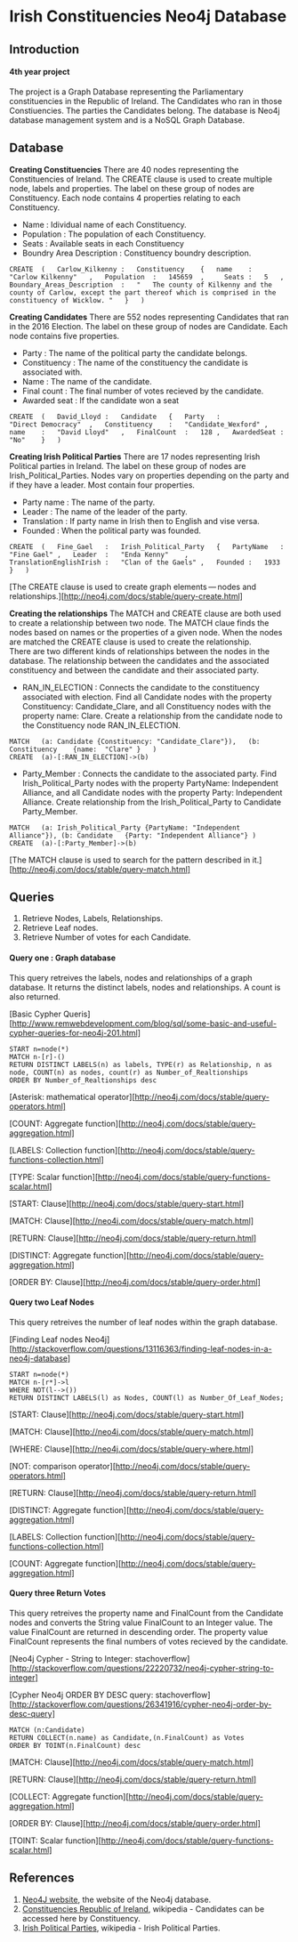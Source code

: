 # Irish Constituencies Neo4j Database

## Introduction           
#### 4th year project            

The project is a Graph Database representing the Parliamentary constituencies in the Republic of Ireland. The Candidates who ran in those Constiuencies. The parties the Candidates belong. The database is Neo4j database management system and is a NoSQL Graph Database.


## Database

**Creating Constituencies**
There are 40 nodes representing the Constituencies of Ireland. The CREATE clause is used to create multiple node, labels and properties.
The label on these group of nodes are Constituency. Each node contains 4 properties relating to each Constituency.
* Name : Idividual name of each Constituency.
* Population : The population of each Constituency.
* Seats : Available seats in each Constituency
* Boundry Area Description : Constituency boundry description.

```cypher
CREATE	(	Carlow_Kilkenny	:	Constituency	{	name	:	"Carlow Kilkenny"	,	Population	:	145659	,	  Seats	:	5	,	Boundary_Areas_Description	:	"	The county of Kilkenny and the county of Carlow, except the part thereof which is comprised in the constituency of Wicklow.	"	}	)
```

**Creating Candidates**
There are 552 nodes representing Candidates that ran in the 2016 Election. The label on these group of nodes are Candidate. 
Each node contains five properties.
* Party : The name of the political party the candidate belongs.
* Constituency : The name of the constituency the candidate is associated with.
* Name : The name of the candidate.
* Final count : The final number of votes recieved by the candidate.
* Awarded seat : If the candidate won a seat

```cypher
CREATE	(	David_Lloyd	:	Candidate	{	Party	:	"Direct Democracy"	,	Constituency	:	"Candidate_Wexford"	,	name	:	"David Lloyd"	,	FinalCount	:	128	,	AwardedSeat	:	"No"	}	)
```

**Creating Irish Political Parties**
There are 17 nodes representing Irish Political parties in Ireland. The label on these group of nodes are Irish_Political_Parties.
Nodes vary on properties depending on the party and if they have a leader. Most contain four properties.
* Party name : The name of the party.
* Leader : The name of the leader of the party.
* Translation : If party name in Irish then to English and vise versa.
* Founded : When the political party was founded.

```cypher
CREATE	(	Fine_Gael	:	Irish_Political_Party	{	PartyName	:	"Fine Gael"	,	Leader	:	"Enda Kenny"	,	TranslationEnglishIrish	:	"Clan of the Gaels"	,	Founded	:	1933	}	)
```
[The CREATE clause is used to create graph elements — nodes and relationships.][http://neo4j.com/docs/stable/query-create.html]

**Creating the relationships**
The MATCH and CREATE clause are both used to create a relationship between two node. The MATCH claue finds the nodes based on names or the properties of a given node. When the nodes are matched the CREATE clause is used to create the relationship.         
There are two different kinds of relationships between the nodes in the database. The relationship between the candidates and the associated constituency and between the candidate and their associated party.            
* RAN_IN_ELECTION : Connects the candidate to the constituency associated with election.
Find all Candidate nodes with the property Constituency: Candidate_Clare, and all Constituency nodes with the property name: Clare. Create a relationship from the candidate node to the Constituency node RAN_IN_ELECTION.

```cypher
MATCH	(a: Candidate {Constituency: "Candidate_Clare"}),	(b: Constituency	{name:	"Clare"	}	)
CREATE	(a)-[:RAN_IN_ELECTION]->(b)
```
* Party_Member : Connects the candidate to the associated party.
Find Irish_Political_Party nodes with the property PartyName: Independent Alliance, and all Candidate nodes with the property Party: Independent Alliance. Create relationship from the Irish_Political_Party to Candidate Party_Member.

```cypher
MATCH	(a: Irish_Political_Party {PartyName: "Independent Alliance"}),	(b: Candidate	{Party:	"Independent Alliance"}	)
CREATE	(a)-[:Party_Member]->(b)
```
[The MATCH clause is used to search for the pattern described in it.][http://neo4j.com/docs/stable/query-match.html]


## Queries
1. Retrieve Nodes, Labels, Relationships.
2. Retrieve Leaf nodes.
3. Retrieve Number of votes for each Candidate.

#### Query one : Graph database 
This query retreives the labels, nodes and relationships of a graph database. It returns the distinct labels, nodes and relationships. A count is also returned.

[Basic Cypher Queris][http://www.remwebdevelopment.com/blog/sql/some-basic-and-useful-cypher-queries-for-neo4j-201.html]

```cypher
START n=node(*)
MATCH n-[r]-()
RETURN DISTINCT LABELS(n) as labels, TYPE(r) as Relationship, n as node, COUNT(n) as nodes, count(r) as Number_of_Realtionships
ORDER BY Number_of_Realtionships desc
```
[Asterisk: mathematical operator][http://neo4j.com/docs/stable/query-operators.html]

[COUNT: Aggregate function][http://neo4j.com/docs/stable/query-aggregation.html]

[LABELS: Collection function][http://neo4j.com/docs/stable/query-functions-collection.html]

[TYPE: Scalar function][http://neo4j.com/docs/stable/query-functions-scalar.html]

[START: Clause][http://neo4j.com/docs/stable/query-start.html]

[MATCH: Clause][http://neo4j.com/docs/stable/query-match.html]

[RETURN: Clause][http://neo4j.com/docs/stable/query-return.html]

[DISTINCT: Aggregate function][http://neo4j.com/docs/stable/query-aggregation.html]

[ORDER BY: Clause][http://neo4j.com/docs/stable/query-order.html]

#### Query two Leaf Nodes
This query retreives the number of leaf nodes within the graph database.

[Finding Leaf nodes Neo4j][http://stackoverflow.com/questions/13116363/finding-leaf-nodes-in-a-neo4j-database]

```cypher
START n=node(*) 
MATCH n-[r*]->l
WHERE NOT(l-->()) 
RETURN DISTINCT LABELS(l) as Nodes, COUNT(l) as Number_Of_Leaf_Nodes;
```
[START: Clause][http://neo4j.com/docs/stable/query-start.html]

[MATCH: Clause][http://neo4j.com/docs/stable/query-match.html]

[WHERE: Clause][http://neo4j.com/docs/stable/query-where.html]

[NOT: comparison operator][http://neo4j.com/docs/stable/query-operators.html]

[RETURN: Clause][http://neo4j.com/docs/stable/query-return.html]

[DISTINCT: Aggregate function][http://neo4j.com/docs/stable/query-aggregation.html]

[LABELS: Collection function][http://neo4j.com/docs/stable/query-functions-collection.html]

[COUNT: Aggregate function][http://neo4j.com/docs/stable/query-aggregation.html]

#### Query three Return Votes
This query retreives the property name and FinalCount from the Candidate nodes and converts the String value FinalCount to an Integer value. The value FinalCount are returned in descending order. The property value FinalCount represents the final numbers of votes recieved by the candidate.

[Neo4j Cypher - String to Integer: stachoverflow][http://stackoverflow.com/questions/22220732/neo4j-cypher-string-to-integer]

[Cypher Neo4j ORDER BY DESC query: stachoverflow][http://stackoverflow.com/questions/26341916/cypher-neo4j-order-by-desc-query]

```cypher
MATCH (n:Candidate)
RETURN COLLECT(n.name) as Candidate,(n.FinalCount) as Votes
ORDER BY TOINT(n.FinalCount) desc
```

[MATCH: Clause][http://neo4j.com/docs/stable/query-match.html]

[RETURN: Clause][http://neo4j.com/docs/stable/query-return.html]

[COLLECT: Aggregate function][http://neo4j.com/docs/stable/query-aggregation.html]

[ORDER BY: Clause][http://neo4j.com/docs/stable/query-order.html]

[TOINT: Scalar function][http://neo4j.com/docs/stable/query-functions-scalar.html]

## References
1. [Neo4J website](http://neo4j.com/), the website of the Neo4j database.
2. [Constituencies Republic of Ireland](https://en.wikipedia.org/wiki/Parliamentary_constituencies_in_the_Republic_of_Ireland), wikipedia - Candidates can be accessed here by Constituency.
3. [Irish Political Parties](https://en.wikipedia.org/wiki/List_of_political_parties_in_the_Republic_of_Ireland), wikipedia - Irish Political Parties. 
